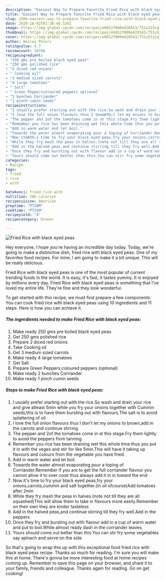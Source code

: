 ```yaml
---
description: "Easiest Way to Prepare Favorite Fried Rice with black eyed peas"
title: "Easiest Way to Prepare Favorite Fried Rice with black eyed peas"
slug: 2504-easiest-way-to-prepare-favorite-fried-rice-with-black-eyed-peas
date: 2020-10-02T01:38:48.526Z
image: https://img-global.cpcdn.com/recipes/e6652f800e628543/751x532cq70/fried-rice-with-black-eyed-peas-recipe-main-photo.jpg
thumbnail: https://img-global.cpcdn.com/recipes/e6652f800e628543/751x532cq70/fried-rice-with-black-eyed-peas-recipe-main-photo.jpg
cover: https://img-global.cpcdn.com/recipes/e6652f800e628543/751x532cq70/fried-rice-with-black-eyed-peas-recipe-main-photo.jpg
author: Wesley Peters
ratingvalue: 4.7
reviewcount: 28748
recipeingredient:
- "250 gms pre boiled black eyed peas"
- "250 gms polished rice"
- "2 diced red onions"
- " Cooking oil"
- "3 medium sized carrots"
- "4 large tomatoes"
- " Salt"
- " Green Pepperscoloured peppers optional"
- "2 bunches Corriander"
- "1 pinch cumin seeds"
recipeinstructions:
- "I usually prefer starting out with the rice.So wash and drain your rice and give atleast 5min while you fry your onions together with Cummin seeds,this is to have them bursting out with flavours.The salt is to avoid splattering of oil"
- "I love the full onion flavours thus I don&#39;t let my onions to brown,add in the carrots and continue stirring."
- "The pepper and 2of the tomatoes come in at this stage.Fry them lightly to avoid the peppers from tanning."
- "Remember you rice has been draining wet this whole time thus you put it in with the veges and stir for like 5min.This will have it taking up flavours and colours from the vegetable you have fried."
- "Add in warm water and let boil."
- "Towards the water almost evaporating pour a toping of Corriander.Remember if you are to get the full corriander flavour you cannot allow it to over cook thus always add it in in toward the end"
- "Now it&#39;s time to fry your black eyed peas,fry your onions,carrots,cummin and salt together.(in oil ofcourse)Add tomatoes after 2min"
- "While they fry mash the peas in halves.(note not till they are all squashed)This will allow them to take in flavours more easily.Remember on their own they are kinder tasteless"
- "Add in the halved peas,and continue stirring till they fry well.Add in the peppers"
- "Once they fry and bursting out with flavour add in a cup of warm water and put to boil.While almost ready dash in the corriander leaves."
- "Yours should come out better than this.You can stir fry some vegetables say spinach and serve on the side"
categories:
- Recipe
tags:
- fried
- rice
- with

katakunci: fried rice with 
nutrition: 286 calories
recipecuisine: American
preptime: "PT20M"
cooktime: "PT35M"
recipeyield: "4"
recipecategory: Dinner

---
```



![Fried Rice with black eyed peas](https://img-global.cpcdn.com/recipes/e6652f800e628543/751x532cq70/fried-rice-with-black-eyed-peas-recipe-main-photo.jpg)

Hey everyone, I hope you're having an incredible day today. Today, we're going to make a distinctive dish, fried rice with black eyed peas. One of my favorites food recipes. For mine, I am going to make it a bit unique. This will be really delicious.

Fried Rice with black eyed peas is one of the most popular of current trending foods in the world. It is easy, it's fast, it tastes yummy. It is enjoyed by millions every day. Fried Rice with black eyed peas is something that I've loved my entire life. They're fine and they look wonderful.




To get started with this recipe, we must first prepare a few components. You can cook fried rice with black eyed peas using 10 ingredients and 11 steps. Here is how you can achieve it.

<!--inarticleads1-->

##### The ingredients needed to make Fried Rice with black eyed peas:

1. Make ready 250 gms pre boiled black eyed peas
1. Get 250 gms polished rice
1. Prepare 2 diced red onions
1. Take  Cooking oil
1. Get 3 medium sized carrots
1. Make ready 4 large tomatoes
1. Get  Salt
1. Prepare  Green Peppers,coloured peppers (optional)
1. Make ready 2 bunches Corriander
1. Make ready 1 pinch cumin seeds




<!--inarticleads2-->

##### Steps to make Fried Rice with black eyed peas:

1. I usually prefer starting out with the rice.So wash and drain your rice and give atleast 5min while you fry your onions together with Cummin seeds,this is to have them bursting out with flavours.The salt is to avoid splattering of oil
1. I love the full onion flavours thus I don&#39;t let my onions to brown,add in the carrots and continue stirring.
1. The pepper and 2of the tomatoes come in at this stage.Fry them lightly to avoid the peppers from tanning.
1. Remember you rice has been draining wet this whole time thus you put it in with the veges and stir for like 5min.This will have it taking up flavours and colours from the vegetable you have fried.
1. Add in warm water and let boil.
1. Towards the water almost evaporating pour a toping of Corriander.Remember if you are to get the full corriander flavour you cannot allow it to over cook thus always add it in in toward the end
1. Now it&#39;s time to fry your black eyed peas,fry your onions,carrots,cummin and salt together.(in oil ofcourse)Add tomatoes after 2min
1. While they fry mash the peas in halves.(note not till they are all squashed)This will allow them to take in flavours more easily.Remember on their own they are kinder tasteless
1. Add in the halved peas,and continue stirring till they fry well.Add in the peppers
1. Once they fry and bursting out with flavour add in a cup of warm water and put to boil.While almost ready dash in the corriander leaves.
1. Yours should come out better than this.You can stir fry some vegetables say spinach and serve on the side




So that's going to wrap this up with this exceptional food fried rice with black eyed peas recipe. Thanks so much for reading. I'm sure you will make this at home. There's gonna be more interesting food at home recipes coming up. Remember to save this page on your browser, and share it to your family, friends and colleague. Thanks again for reading. Go on get cooking!
